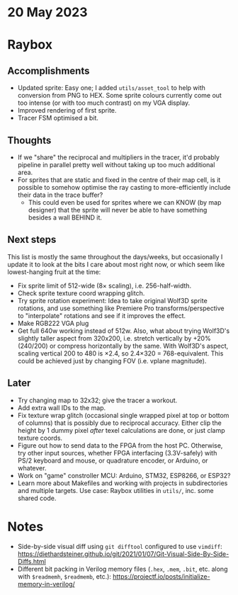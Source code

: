 # 20 May 2023

# Raybox

## Accomplishments

*   Updated sprite: Easy one; I added `utils/asset_tool` to help with conversion from PNG to HEX.
    Some sprite colours currently come out too intense (or with too much contrast) on my VGA display.
*   Improved rendering of first sprite.
*   Tracer FSM optimised a bit.

## Thoughts

*   If we "share" the reciprocal and multipliers in the tracer, it'd probably pipeline
    in parallel pretty well without taking up too much additional area.
*   For sprites that are static and fixed in the centre of their map cell,
    is it possible to somehow optimise the ray casting to more-efficiently
    include their data in the trace buffer?
    *   This could even be used for sprites where we can KNOW (by map designer)
        that the sprite will never be able to have something besides a wall BEHIND it.

## Next steps

This list is mostly the same throughout the days/weeks, but occasionally I update it to look at the bits I care
about most right now, or which seem like lowest-hanging fruit at the time:

*   Fix sprite limit of 512-wide (8&times; scaling), i.e. 256-half-width.
*   Check sprite texture coord wrapping glitch.
*   Try sprite rotation experiment: Idea to take original Wolf3D sprite rotations, and use something like
    Premiere Pro transforms/perspective to "interpolate" rotations and see if it improves the effect.
*   Make RGB222 VGA plug
*   Get full 640w working instead of 512w. Also, what about trying Wolf3D's slightly taller aspect from
    320x200, i.e. stretch vertically by +20% (240/200) or compress horizontally by the same. With Wolf3D's
    aspect, scaling vertical 200 to 480 is &times;2.4, so 2.4&times;320 = 768-equivalent.
    This could be achieved just by changing FOV (i.e. vplane magnitude).


## Later

*   Try changing map to 32x32; give the tracer a workout.
*   Add extra wall IDs to the map.
*   Fix texture wrap glitch (occasional single wrapped pixel at top or bottom of columns)
    that is possibly due to reciprocal accuracy. Either clip the height by 1 dummy pixel *after*
    texel calculations are done, or just clamp texture coords.
*   Figure out how to send data to the FPGA from the host PC. Otherwise, try other input sources,
    whether FPGA interfacing (3.3V-safely) with PS/2 keyboard and mouse, or quadrature encoder,
    or Arduino, or whatever.
*   Work on "game" constroller MCU: Arduino, STM32, ESP8266, or ESP32?
*   Learn more about Makefiles and working with projects in subdirectories and multiple targets.
    Use case: Raybox utilities in `utils/`, inc. some shared code.

# Notes

*   Side-by-side visual diff using `git difftool` configured to use `vimdiff`:
    https://diethardsteiner.github.io/git/2021/01/07/Git-Visual-Side-By-Side-Diffs.html
*   Different bit packing in Verilog memory files (`.hex`, `.mem`, `.bit`, etc. along with
    `$readmemh`, `$readmemb`, etc.): https://projectf.io/posts/initialize-memory-in-verilog/
